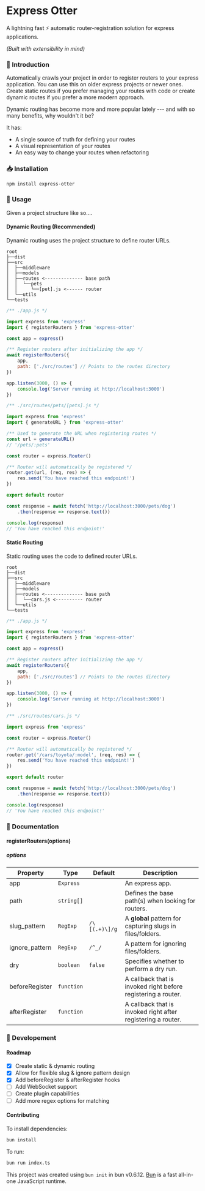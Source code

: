 # Express Otter

A lightning fast :zap: automatic router-registration solution for express applications.

*(Built with extensibility in mind)*

### :wave: Introduction

Automatically crawls your project in order to register routers to your express application. You can use this on older express projects or newer ones. Create static routes if you prefer managing your routes with code or create dynamic routes if you prefer a more modern approach.

Dynamic routing has become more and more popular lately --- and with so many benefits, why wouldn't it be?

It has:
- A single source of truth for defining your routes
- A visual representation of your routes
- An easy way to change your routes when refactoring

### :inbox_tray: Installation

```bash
npm install express-otter
```

### :telescope: Usage

Given a project structure like so....


#### Dynamic Routing (Recommended)

Dynamic routing uses the project structure to define router URLs.

```
root
├──dist
├──src
│  ├──middleware
│  ├──models
│  ├──routes <-------------- base path
│  │  └──pets
│  │     └──[pet].js <------ router
│  └──utils
└──tests
```

```javascript
/** ./app.js */

import express from 'express'
import { registerRouters } from 'express-otter'

const app = express()

/** Register routers after initializing the app */
await registerRouters({
    app,
    path: ['./src/routes'] // Points to the routes directory
})

app.listen(3000, () => {
    console.log('Server running at http://localhost:3000')
})
```

```javascript
/** ./src/routes/pets/[pets].js */

import express from 'express'
import { generateURL } from 'express-otter'

/** Used to generate the URL when registering routes */
const url = generateURL()
// '/pets/:pets'

const router = express.Router()

/** Router will automatically be registered */
router.get(url, (req, res) => {
    res.send('You have reached this endpoint!')
})

export default router
```

```javascript
const response = await fetch('http://localhost:3000/pets/dog')
    .then(response => response.text())

console.log(response)
// 'You have reached this endpoint!'
```

#### Static Routing

Static routing uses the code to defined router URLs.

```
root
├──dist
├──src
│  ├──middleware
│  ├──models
│  ├──routes <-------------- base path
│  │  └──cars.js <---------- router
│  └──utils
└──tests
```

```javascript
/** ./app.js */

import express from 'express'
import { registerRouters } from 'express-otter'

const app = express()

/** Register routers after initializing the app */
await registerRouters({
    app,
    path: ['./src/routes'] // Points to the routes directory
})

app.listen(3000, () => {
    console.log('Server running at http://localhost:3000')
})
```

```javascript
/** ./src/routes/cars.js */

import express from 'express'

const router = express.Router()

/** Router will automatically be registered */
router.get('/cars/toyota/:model', (req, res) => {
    res.send('You have reached this endpoint!')
})

export default router
```

```javascript
const response = await fetch('http://localhost:3000/pets/dog')
    .then(response => response.text())

console.log(response)
// 'You have reached this endpoint!'
```

### :book: Documentation

#### registerRouters(options)
##### options

| Property       | Type       | Default       | Description                                                   |
|----------------|------------|---------------|---------------------------------------------------------------|
| app            | `Express`  |               | An express app.                                               |
| path           | `string[]` |               | Defines the base path(s) when looking for routers.            |
| slug_pattern   | `RegExp`   | `/\[(.+)\]/g` | A **global** pattern for capturing slugs in files/folders.    |
| ignore_pattern | `RegExp`   | `/^_/`        | A pattern for ignoring files/folders.                         |
| dry            | `boolean`  | `false`       | Specifies whether to perform a dry run.                       |
| beforeRegister | `function` |               | A callback that is invoked right before registering a router. |
| afterRegister  | `function` |               | A callback that is invoked right after registering a router.  |

### :test_tube: Developement

#### Roadmap

- [x] Create static & dynamic routing
- [x] Allow for flexible slug & ignore pattern design
- [x] Add beforeRegister & afterRegister hooks
- [ ] Add WebSocket support
- [ ] Create plugin capabilities
- [ ] Add more regex options for matching

#### Contributing

To install dependencies:

```bash
bun install
```

To run:

```bash
bun run index.ts
```

This project was created using `bun init` in bun v0.6.12. [Bun](https://bun.sh) is a fast all-in-one JavaScript runtime.

